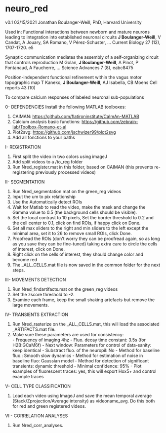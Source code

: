 # neuro_red

v0.1 03/15/2021
Jonathan Boulanger-Weill, PhD, Harvard University

Used in: 
Functional interactions between newborn and mature neurons leading to integration into established neuronal circuits
**J Boulanger-Weill**, V Candat, A Jouary, SA Romano, V Pérez-Schuster, ...
Current Biology 27 (12), 1707-1720. e5

Synaptic communication mediates the assembly of a self-organizing circuit that controls reproduction
M Golan, **J Boulanger-Weill**, A Pinot, P Fontanaud, A Faucherre, ...
Science Advances 7 (8), eabc8475

Position-independent functional refinement within the vagus motor topographic map
T Kaneko, **J Boulanger-Weill**, AJ Isabella, CB Moens
Cell reports 43 (10)

To compare calcium responses of labeled neuronal sub-populations 

0- DEPENDENCIES 
  Install the following MATLAB toolboxes: 
  1. CAIMAN: https://github.com/flatironinstitute/CaImAn-MATLAB
  2. Calcium analysis basic functions: https://github.com/zebrain-lab/Toolbox-Romano-et-al
  3. Plot2svg: https://github.com/jschwizer99/plot2svg
  4. Add all fonctions to your paths 

I- REGISTRATION
  1. First split the video in two colors using imageJ
  2. Add split videos to a /to_reg folder
  3. Run Nred_register.mat in this folder, based on CAIMAN (this prevents re-registering previously processed videos)

II- SEGMENTATION 
  1. Run Nred_segmentation.mat on the green_reg videos  
  2. Input the um to pix relationship 
  3. Use the Automatically detect ROIs
  4. Wait for Matlab to read the video, make the mask and change the Gamma value to 0.5 (the background cells should be visible). 
  5. Set the local contrast to 10 pixels, Set the border threshold to 0.2 and the cell center to 0.1, click on find ROIs, if happy click on Done.
  6. Set all max sliders to the right and min sliders to the left except the minimal area, set it to 26 to remove small ROIs, click Done.
  7. Proofread the ROIs (don't worry they can be proofread again, so as long as you save they can be fine-tuned) taking extra care to circle the cells of interest, click on Done.
  8. Right click on the cells of interest, they should change color and become red
  9. The _ALL_CELLS.mat file is now saved in the common folder for the next steps.

III- MOVEMENTS DETECTION 
  1. Run Nred_findartifacts.mat on the green_reg videos
  2. Set the zscore threshold to -2. 
  3. Examine each frame, keep the small shaking artefacts but remove the large movements. 

IV- TRANSIENTS EXTRACTION
  1. Run Nred_rasterize on the _ALL_CELLS.mat, this will load the associated _ARTIFACTS.mat file. 
  2. Make sure these parameters are used for consistency:  
	- Frequency of imaging 4hz
	- Fluo. decay time constant: 3.5s (for H2B:GCaM6f) 
	- Next window: Parameters for control of data-sanity: keep identical
	- Substract fluo. of the neuropil: No
	- Method for baseline fluo.: Smooth slow dynamics
	- Method for estimation of noise in baseline fluo: Gaussian model
	- Method for detection of significant transients: dynamic threshold 
	- Minimal confidence: 95%
	- Plot examples of fluorescent traces: yes, this will export Hox5+ and control example traces 

V- CELL TYPE CLASSIFICATION 
  1. Load each video using ImageJ and save the mean temporal average (Stack/Zprojection/Average intensity) as videoname_avg. Do this both for red and green registered videos. 
	
VI - CORRELATION ANALYSES 
  1. Run Nred_corr_analyses. 
